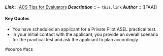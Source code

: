 ***Link***      :: [ACS Tips for Evaluators](https://web.archive.org/web/20240929060853/https://www.faa.gov/sites/faa.gov/files/training_testing/testing/acs/acs_tips.pdf)
***Description***      :: `= this.link`
***Author*** :: [[FAA]]

#### Key Quotes
* You have scheduled an applicant for a Private Pilot ASEL practical test.
* In your initial contact with the applicant, you provide an overall scenario for the practical test and ask the applicant to plan accordingly.

#source #acs 